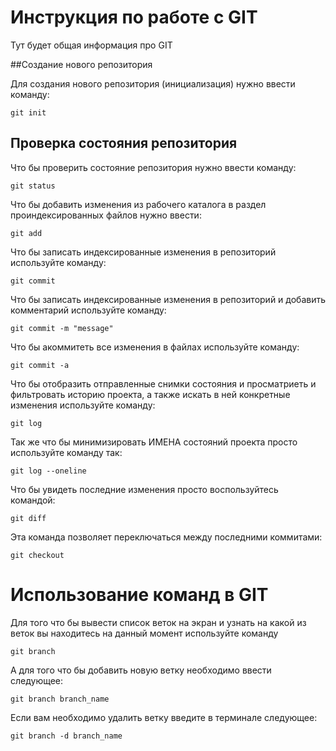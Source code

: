 # Инструкция по работе с GIT

Тут будет общая информация про GIT

##Создание нового репозитория

Для создания нового репозитория (инициализация) нужно ввести команду:

    git init

## Проверка состояния репозитория

Что бы проверить состояние репозитория нужно ввести команду:

    git status
    
Что бы добавить изменения из рабочего каталога в раздел проиндексированных файлов нужно ввести:

    git add

Что бы записать индексированные изменения в репозиторий используйте команду:

    git commit

Что бы записать индексированные изменения в репозиторий и добавить комментарий используйте команду:

    git commit -m "message"

Что бы акоммитеть все изменения в файлах используйте команду:

    git commit -a

Что бы отобразить отправленные снимки состояния и просматриеть и фильтровать историю проекта, а также искать в ней конкретные изменения используйте команду:

    git log

Так же что бы минимизировать ИМЕНА состояний проекта просто используйте команду так:

    git log --oneline

Что бы увидеть последние изменения просто воспользуйтесь командой:

    git diff

Эта команда позволяет переключаться между последними коммитами:

    git checkout

# Использование команд в GIT #

Для того что бы вывести список веток на экран и узнать на какой из веток вы находитесь на данный момент используйте команду

    git branch

А для того что бы добавить новую ветку необходимо ввести следующее: 

    git branch branch_name

Если вам необходимо удалить ветку введите в терминале следующее: 

    git branch -d branch_name


